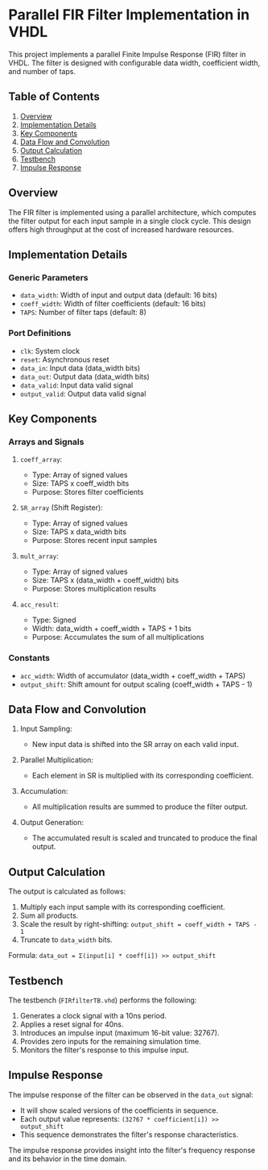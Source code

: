 # Parallel FIR Filter Implementation in VHDL

This project implements a parallel Finite Impulse Response (FIR) filter in VHDL. The filter is designed with configurable data width, coefficient width, and number of taps.

## Table of Contents
1. [Overview](#overview)
2. [Implementation Details](#implementation-details)
3. [Key Components](#key-components)
4. [Data Flow and Convolution](#data-flow-and-convolution)
5. [Output Calculation](#output-calculation)
6. [Testbench](#testbench)
7. [Impulse Response](#impulse-response)

## Overview

The FIR filter is implemented using a parallel architecture, which computes the filter output for each input sample in a single clock cycle. This design offers high throughput at the cost of increased hardware resources.

## Implementation Details

### Generic Parameters
- `data_width`: Width of input and output data (default: 16 bits)
- `coeff_width`: Width of filter coefficients (default: 16 bits)
- `TAPS`: Number of filter taps (default: 8)

### Port Definitions
- `clk`: System clock
- `reset`: Asynchronous reset
- `data_in`: Input data (data_width bits)
- `data_out`: Output data (data_width bits)
- `data_valid`: Input data valid signal
- `output_valid`: Output data valid signal

## Key Components

### Arrays and Signals
1. `coeff_array`: 
   - Type: Array of signed values
   - Size: TAPS x coeff_width bits
   - Purpose: Stores filter coefficients

2. `SR_array` (Shift Register):
   - Type: Array of signed values
   - Size: TAPS x data_width bits
   - Purpose: Stores recent input samples

3. `mult_array`:
   - Type: Array of signed values
   - Size: TAPS x (data_width + coeff_width) bits
   - Purpose: Stores multiplication results

4. `acc_result`:
   - Type: Signed
   - Width: data_width + coeff_width + TAPS + 1 bits
   - Purpose: Accumulates the sum of all multiplications

### Constants
- `acc_width`: Width of accumulator (data_width + coeff_width + TAPS)
- `output_shift`: Shift amount for output scaling (coeff_width + TAPS - 1)

## Data Flow and Convolution

1. Input Sampling:
   - New input data is shifted into the SR array on each valid input.

2. Parallel Multiplication:
   - Each element in SR is multiplied with its corresponding coefficient.

3. Accumulation:
   - All multiplication results are summed to produce the filter output.

4. Output Generation:
   - The accumulated result is scaled and truncated to produce the final output.

## Output Calculation

The output is calculated as follows:
1. Multiply each input sample with its corresponding coefficient.
2. Sum all products.
3. Scale the result by right-shifting: `output_shift = coeff_width + TAPS - 1`
4. Truncate to `data_width` bits.

Formula: `data_out = Σ(input[i] * coeff[i]) >> output_shift`

## Testbench

The testbench (`FIRfilterTB.vhd`) performs the following:

1. Generates a clock signal with a 10ns period.
2. Applies a reset signal for 40ns.
3. Introduces an impulse input (maximum 16-bit value: 32767).
4. Provides zero inputs for the remaining simulation time.
5. Monitors the filter's response to this impulse input.

## Impulse Response

The impulse response of the filter can be observed in the `data_out` signal:
- It will show scaled versions of the coefficients in sequence.
- Each output value represents: `(32767 * coefficient[i]) >> output_shift`
- This sequence demonstrates the filter's response characteristics.

The impulse response provides insight into the filter's frequency response and its behavior in the time domain.

